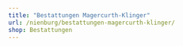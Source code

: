 ```yaml
---
title: "Bestattungen Magercurth-Klinger"
url: /nienburg/bestattungen-magercurth-klinger/
shop: Bestattungen
---
```

